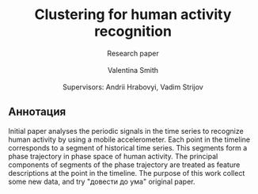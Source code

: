 <div align="center">
  <H1>
    Clustering for human activity recognition
  </H1>
  Research paper<br><br>
   Valentina Smith
</div><br>
<div align="center">
  Supervisors: Andrii Hrabovyi, Vadim Strijov <br>
</div>

## Аннотация
Initial paper analyses the periodic signals in the time series to recognize human activity by using a mobile accelerometer. Each point in the timeline corresponds to a segment of historical time series. This segments form a phase trajectory in phase space of human activity. The principal components of segments of the phase trajectory are treated as feature descriptions at the point in the timeline. The purpose of this work collect some new data, and try "довести до ума" original paper.
